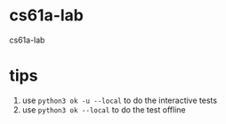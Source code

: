 # cs61a-lab
cs61a-lab

# tips
1. use `python3 ok -u --local` to do the interactive tests
2. use `python3 ok --local` to do the test offline